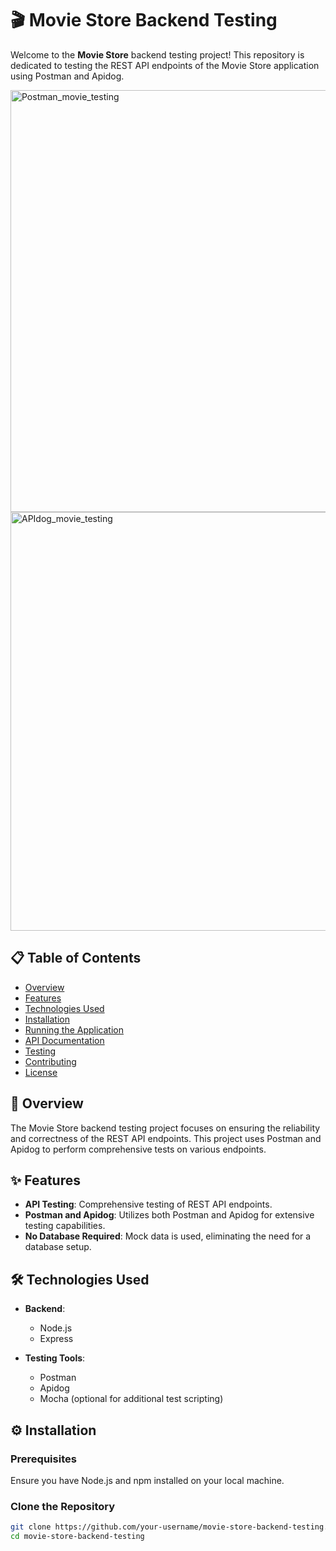 # 🎬 Movie Store Backend Testing

Welcome to the **Movie Store** backend testing project! This repository is dedicated to testing the REST API endpoints of the Movie Store application using Postman and Apidog.

<img width="675" alt="Postman_movie_testing" src="https://github.com/MildaRuz/node.js_postman_testing_project1/assets/145338483/c078832f-df62-4fa4-b73a-e10d6864289c">

<img width="670" alt="APIdog_movie_testing" src="https://github.com/MildaRuz/node.js_postman_testing_project1/assets/145338483/42a6dc5b-856c-4ed4-8517-a0e9df447e08">




## 📋 Table of Contents

- [Overview](#overview)
- [Features](#features)
- [Technologies Used](#technologies-used)
- [Installation](#installation)
- [Running the Application](#running-the-application)
- [API Documentation](#api-documentation)
- [Testing](#testing)
- [Contributing](#contributing)
- [License](#license)

## 📝 Overview

The Movie Store backend testing project focuses on ensuring the reliability and correctness of the REST API endpoints. This project uses Postman and Apidog to perform comprehensive tests on various endpoints.

## ✨ Features

- **API Testing**: Comprehensive testing of REST API endpoints.
- **Postman and Apidog**: Utilizes both Postman and Apidog for extensive testing capabilities.
- **No Database Required**: Mock data is used, eliminating the need for a database setup.

## 🛠 Technologies Used

- **Backend**:
  - Node.js
  - Express
  
- **Testing Tools**:
  - Postman
  - Apidog
  - Mocha (optional for additional test scripting)

## ⚙️ Installation

### Prerequisites

Ensure you have Node.js and npm installed on your local machine.

### Clone the Repository

```bash
git clone https://github.com/your-username/movie-store-backend-testing.git
cd movie-store-backend-testing
